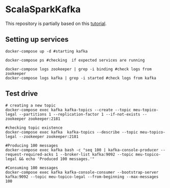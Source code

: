 # ScalaSparkKafka

This repository is partially based on this [tutorial](https://medium.com/trainingcenter/apache-kafka-codifica%C3%A7%C3%A3o-na-pratica-9c6a4142a08f). 

## Setting up services
```shell
docker-compose up -d #starting kafka
```

```shell
docker-compose ps #checking  if expected services are running
```

```shell
docker-compose logs zookeeper | grep -i binding #check logs from zookeeper
docker-compose logs kafka | grep -i started #check logs from kafka
```

## Test drive

```shell
# creating a new topic
docker-compose exec kafka kafka-topics --create --topic meu-topico-legal --partitions 1 --replication-factor 1 --if-not-exists --zookeeper zookeeper:2181
```

```shell
#checking topic existence
docker-compose exec kafka  kafka-topics --describe --topic meu-topico-legal --zookeeper zookeeper:2181
```

```shell
#Producing 100 messages
docker-compose exec kafka bash -c "seq 100 | kafka-console-producer --request-required-acks 1 --broker-list kafka:9092 --topic meu-topico-legal && echo 'Produced 100 messages.'"
```

```shell
#Consuming 100 messages
docker-compose exec kafka kafka-console-consumer --bootstrap-server kafka:9092 --topic meu-topico-legal --from-beginning --max-messages 100
```